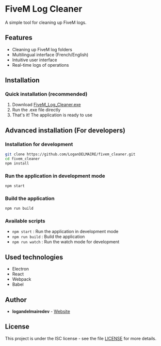 # FiveM Log Cleaner
A simple tool for cleaning up FiveM logs.

## Features

- Cleaning up FiveM log folders
- Multilingual interface (French/English)
- Intuitive user interface
- Real-time logs of operations

## Installation

### Quick installation (recommended)
1. Download [FiveM_Log_Cleaner.exe](https://github.com/LoganDELMAIRE/fivem_cleaner/releases/latest)
2. Run the .exe file directly
3. That's it! The application is ready to use

## Advanced installation (For developers)

### Installation for development
```bash
git clone https://github.com/LoganDELMAIRE/fivem_cleaner.git
cd fivem_cleaner
npm install

```

### Run the application in development mode
```bash
npm start
```

### Build the application
```bash
npm run build
```

### Available scripts

- `npm start` : Run the application in development mode
- `npm run build` : Build the application
- `npm run watch` : Run the watch mode for development

## Used technologies

- Electron
- React
- Webpack
- Babel

## Author

- **logandelmairedev** - [Website](https://logandelmairedev.com/)
## License

This project is under the ISC license - see the file [LICENSE](LICENSE) 
for more details.
